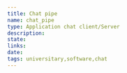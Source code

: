 ```yaml
---
title: Chat pipe
name: chat_pipe
type: Application chat client/Server
description:
state:
links:
date:
tags: universitary,software,chat
---
```

